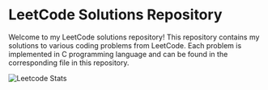 # LeetCode Solutions Repository

Welcome to my LeetCode solutions repository! This repository contains my solutions to various coding problems from LeetCode. Each problem is implemented in C programming language and can be found in the corresponding file in this repository.

![Leetcode Stats](https://leetcard.jacoblin.cool/Tomo_K)